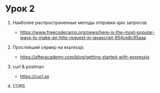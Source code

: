 # Урок 2

1. Наиболее распространенные методы отправки ajax запросов
    - https://www.freecodecamp.org/news/here-is-the-most-popular-ways-to-make-an-http-request-in-javascript-954ce8c95aaa

2. Простейший сервер на expressjs
    - https://afteracademy.com/blog/getting-started-with-expressjs

3. curl & postman
    - https://curl.se

3. CORS
